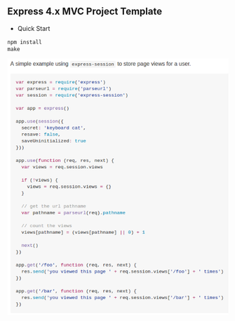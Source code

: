 ## Express 4.x MVC Project Template

- Quick Start

```
npm install
make
```

![Alt text](https://raw.githubusercontent.com/scott1028/nodejs-express-4.x-study/master/How-to-use-express-session.png "How-to-use-express-session.png")
